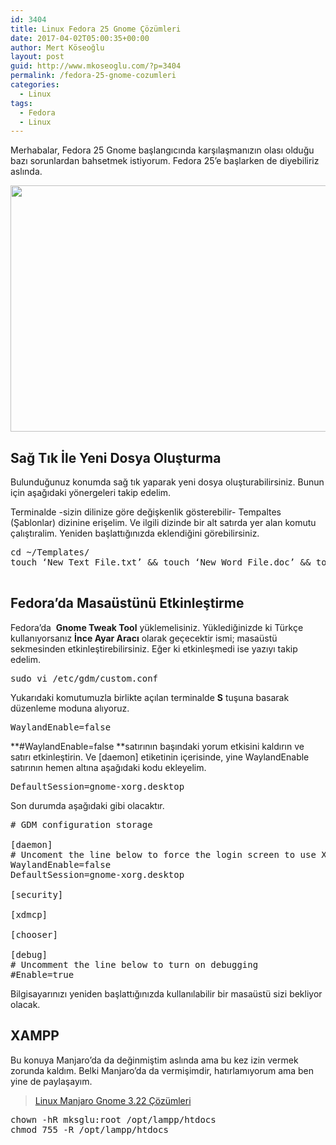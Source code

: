 ```yaml
---
id: 3404
title: Linux Fedora 25 Gnome Çözümleri
date: 2017-04-02T05:00:35+00:00
author: Mert Köseoğlu
layout: post
guid: http://www.mkoseoglu.com/?p=3404
permalink: /fedora-25-gnome-cozumleri
categories:
  - Linux
tags:
  - Fedora
  - Linux
---
```

Merhabalar, Fedora 25 Gnome başlangıcında karşılaşmanızın olası olduğu bazı sorunlardan bahsetmek istiyorum. Fedora 25&#8217;e başlarken de diyebiliriz aslında.

[<img class="aligncenter size-large wp-image-3407" src="http://www.mkoseoglu.com/wp-content/uploads/2017-04-02-04-59-34-ekran-görüntüsü-1024x576.png" alt="" width="700" height="394" srcset="https://www.mkoseoglu.com/wp-content/uploads/2017-04-02-04-59-34-ekran-görüntüsü-1024x576.png 1024w, https://www.mkoseoglu.com/wp-content/uploads/2017-04-02-04-59-34-ekran-görüntüsü-300x169.png 300w, https://www.mkoseoglu.com/wp-content/uploads/2017-04-02-04-59-34-ekran-görüntüsü-768x432.png 768w, https://www.mkoseoglu.com/wp-content/uploads/2017-04-02-04-59-34-ekran-görüntüsü.png 1366w" sizes="(max-width: 700px) 100vw, 700px" />](http://www.mkoseoglu.com/wp-content/uploads/2017-04-02-04-59-34-ekran-görüntüsü.png)

## Sağ Tık İle Yeni Dosya Oluşturma

Bulunduğunuz konumda sağ tık yaparak yeni dosya oluşturabilirsiniz. Bunun için aşağıdaki yönergeleri takip edelim.

Terminalde -sizin dilinize göre değişkenlik gösterebilir- Tempaltes (Şablonlar) dizinine erişelim. Ve ilgili dizinde bir alt satırda yer alan komutu çalıştıralim. Yeniden başlattığınızda eklendiğini görebilirsiniz.

<pre class="lang:default decode:true">cd ~/Templates/
touch ‘New Text File.txt’ && touch ‘New Word File.doc’ && touch ‘New Excel File.xls’

</pre>

## Fedora&#8217;da Masaüstünü Etkinleştirme

Fedora&#8217;da  **Gnome Tweak Tool** yüklemelisiniz. Yüklediğinizde ki Türkçe kullanıyorsanız **İnce Ayar Aracı** olarak geçecektir ismi; masaüstü sekmesinden etkinleştirebilirsiniz. Eğer ki etkinleşmedi ise yazıyı takip edelim.

<pre class="lang:default decode:true ">sudo vi /etc/gdm/custom.conf</pre>

Yukarıdaki komutumuzla birlikte açılan terminalde **S** tuşuna basarak düzenleme moduna alıyoruz.

<pre class="lang:default decode:true ">WaylandEnable=false</pre>

**#WaylandEnable=false **satırının başındaki yorum etkisini kaldırın ve satırı etkinleştirin. Ve [daemon] etiketinin içerisinde, yine WaylandEnable satırının hemen altına aşağıdaki kodu ekleyelim.

<pre class="lang:default decode:true ">DefaultSession=gnome-xorg.desktop
</pre>

Son durumda aşağıdaki gibi olacaktır.

<pre class="lang:default decode:true"># GDM configuration storage

[daemon]
# Uncoment the line below to force the login screen to use Xorg
WaylandEnable=false
DefaultSession=gnome-xorg.desktop

[security]

[xdmcp]

[chooser]

[debug]
# Uncomment the line below to turn on debugging
#Enable=true</pre>

Bilgisayarınızı yeniden başlattığınızda kullanılabilir bir masaüstü sizi bekliyor olacak.

## XAMPP

Bu konuya Manjaro&#8217;da da değinmiştim aslında ama bu kez izin vermek zorunda kaldım. Belki Manjaro&#8217;da da vermişimdir, hatırlamıyorum ama ben yine de paylaşayım.

<blockquote class="wp-embedded-content" data-secret="LwY595so0r">
  <p>
    <a href="https://www.mkoseoglu.com/linux-manjaro-gnome-3-22-cozumleri">Linux Manjaro Gnome 3.22 Çözümleri</a>
  </p>
</blockquote>



<pre class="lang:default decode:true ">chown -hR mksglu:root /opt/lampp/htdocs
chmod 755 -R /opt/lampp/htdocs</pre>

&nbsp;